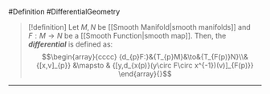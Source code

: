 #Definition #DifferentialGeometry 

> [!definition]
> Let $M,N$ be [[Smooth Manifold|smooth manifolds]] and $F:M\to N$ be a [[Smooth Function|smooth map]]. Then, the ***differential*** is defined as: $$\begin{array}{cccc} {d_{p}F:}&{T_{p}M}&\to&{T_{F(p)}N}\\&{[x,v]_{p}} &\mapsto & {[y,d_{x(p)}(y\circ F\circ x^{-1})(v)]_{F(p)}} \end{array}{}$$
---
